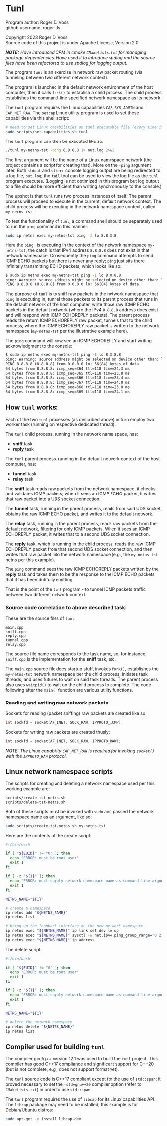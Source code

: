 # Tunl

Program author: Roger D. Voss  
github username: roger-dv  
  
Copyright 2023 Roger D. Voss  
Source code of this project is under Apache License, Version 2.0

***NOTE:** Have introduced CPM in cmake `CMakeLists.txt` for managing package dependencies. Have used it to introduce spdlog and the source files have been refactored to use spdlog for logging output.*


The program `tunl` is an exercise in network raw packet routing (via tunneling between two different network context).

The program is launched in the default network environment of the host computer, then it calls `fork()` to establish a child process. The child process establishes the command-line specified network namespace as its network.

The `tunl` program requires the Linux capabilities `CAP_SYS_ADMIN` and `CAP_NET_RAW`. The `setcap` Linux utility program is used to set these capabilities via this shell script:

```sh
# need to set Linux capabilities on tunl executable file (every time it's rebuilt)
sudo scripts/set-capabilities.sh tunl
```

The `tunl` program can then be executed like so:


```sh
./tunl my-netns-tst -ping 8.8.8.8 1> out.log 2>&1
```

The first argument will be the name of a Linux namespace network (the project contains a script for creating that). More on the `-ping` argument later. Both `stdout` and `stderr` console logging output are being redirected to a log file, `out.log`; the `tail` tool can be used to view the log file as the `tunl` program executes. (Logging is not optimized in this program but log output to a file should be more efficient than writing synchronously to the console.)

The upshot is that `tunl` runs two process instances of itself. The parent process will proceed to execute in the current, default network context. The child process will be executing in the network namespace context, called `my-netns-tst`.

To test the functionality of `tunl`, a command shell should be separately used to run the `ping` command in this manner:

```sh
sudo ip netns exec my-netns-tst ping -I lo 8.8.8.8
```

Here the `ping ` is executing in the context of the network namespace `my-netns-tst`, the catch is that IPv4 address `8.8.8.8` does not exist in that network namespace. Consequently the `ping` command attempts to send ICMP ECHO packets but there is never any reply; `ping` just sits there infinitely transmitting ECHO packets, which looks like so:

```sh
$ sudo ip netns exec my-netns-tst ping -I lo 8.8.8.8
ping: Warning: source address might be selected on device other than: lo
PING 8.8.8.8 (8.8.8.8) from 0.0.0.0 lo: 56(84) bytes of data.
```

The purpose of `tunl` is to sniff raw packets in the network namespace that `ping` is executing in, tunnel those packets to its parent process that runs in the default network of the host computer, write those raw ICMP ECHO packets in the default network (where the IPv4 `8.8.8.8` address does exist and will respond with ICMP ECHOREPLY packets). The parent process reads the return ICMP ECHOREPLY raw packet, tunnels that to the child process, where the ICMP ECHOREPLY raw packet is written to the network namespace (`my-netns-tst` per the illustrative example here).

The `ping` command will now see an ICMP ECHOREPLY and start writing acknowledgment to the console:

```sh
$ sudo ip netns exec my-netns-tst ping -I lo 8.8.8.8
ping: Warning: source address might be selected on device other than: lo
PING 8.8.8.8 (8.8.8.8) from 0.0.0.0 lo: 56(84) bytes of data.
64 bytes from 8.8.8.8: icmp_seq=364 ttl=118 time=24.3 ms
64 bytes from 8.8.8.8: icmp_seq=365 ttl=118 time=23.8 ms
64 bytes from 8.8.8.8: icmp_seq=366 ttl=118 time=23.4 ms
64 bytes from 8.8.8.8: icmp_seq=367 ttl=118 time=24.0 ms
64 bytes from 8.8.8.8: icmp_seq=368 ttl=118 time=23.8 ms
64 bytes from 8.8.8.8: icmp_seq=369 ttl=118 time=24.1 ms
```

## How `tunl` works:

Each of the two `tunl` processes (as described above) in turn employ two worker task (running on respective dedicated thread).

The `tunl` child process, running in the network name space, has:

- **sniff** task
- **reply** task

The `tunl` parent process, running in the default network context of the host computer, has:

- **tunnel** task
- **relay** task

The **sniff** task reads raw packets from the network namespace, it checks and validates ICMP packets; when it sees an ICMP ECHO packet, it writes that raw packet into a UDS socket connection.

The **tunnel** task, running in the parent process, reads from said UDS socket, obtains the raw ICMP ECHO packet, and writes it to the default network.

The **relay** task, running in the parent process, reads raw packets from the default network, filtering for only ICMP packets. When it sees an ICMP ECHOREPLY packet, it writes that to a second UDS socket connection.

The **reply** task, which is running in the child process, reads the raw ICMP ECHOREPLY packet from that second UDS socket connection, and then writes that raw packet into the network namespace (e.g., the `my-netns-tst` netns per this example).

The `ping` command sees the raw ICMP ECHOREPLY packets written by the **reply** task and takes them to be the response to the ICMP ECHO packets that it has been dutifully emitting.

That is the point of the `tunl` program - to tunnel ICMP packets traffic between two different network context.

### Source code correlation to above described task:

These are the source files of `tunl`:

```
main.cpp
sniff.cpp
reply.cpp
tunnel.cpp
relay.cpp
```

The source file name corresponds to the task name, so, for instance, `sniff.cpp` is the implementation  for the **sniff** task, etc.

The `main.cpp` source file does startup stuff, invokes `fork()`, establishes the `my-netns-tst` network namespace per the child process, initiates task threads, and uses futures to wait on said task threads. The parent process also uses `waitpid()` to wait on the child process to complete. The code following after the `main()` function are various utility functions.

### Reading and writing raw network packets

Sockets for reading (packet sniffing) raw packets are created like so:

```C
int sockfd = socket(AF_INET, SOCK_RAW, IPPROTO_ICMP);
```

Sockets for writing raw packets are created thusly:

```C
int sockfd = socket(AF_INET, SOCK_RAW, IPPROTO_RAW);
```

*NOTE: The Linux capability `CAP_NET_RAW` is required for invoking `socket()` with the `IPPROTO_RAW` protocol.*

## Linux network namespace scripts

The scripts for creating and deleting a network namespace used per this working example are:

```
scripts/create-tst-netns.sh
scripts/delete-tst-netns.sh
```

Both of these scripts must be invoked with `sudo` and passed the network namespace name as an argument, like so:

```sh
sudo scripts/create-tst-netns.sh my-netns-tst
```

Here are the contents of the create script:

```sh
#!/bin/bash

if [ "${EUID}" != "0" ]; then
  echo "ERROR: must be root user"
  exit 1
fi

if [ -z "${1}" ]; then
  echo "ERROR: must supply network namespace name as command line argument"
  exit 1
fi

NETNS_NAME="${1}"

# create a namespace
ip netns add "${NETNS_NAME}"
ip netns list

# bring up the loopback interface on the new network namespace
ip netns exec "${NETNS_NAME}" ip link set dev lo up
ip netns exec "${NETNS_NAME}" sysctl -w net.ipv4.ping_group_range="0 2147483647"
ip netns exec "${NETNS_NAME}" ip address
```

The delete script:

```sh
#!/bin/bash

if [ "${EUID}" != "0" ]; then
  echo "ERROR: must be root user"
  exit 1
fi

if [ -z "${1}" ]; then
  echo "ERROR: must supply network namespace name as command line argument"
  exit 1
fi

NETNS_NAME="${1}"

# delete the network namespace
ip netns delete "${NETNS_NAME}" 
ip netns list
```

## Compiler used for building `tunl`

The compiler gcc/g++ version 12.1 was used to build the `tunl` project. This compiler has good C++17 compliance and significant support for C++20 (but is not complete, e.g., does not support format yet).

The `tunl` source code is C++17 compliant except for the use of `std::span`; it proved necessary to set the `-std=gnu++20` compiler option (refer to `CMakeLists.txt`) in order to use `std::span`.

The `tunl` program requires the use of `libcap` for its Linux capabilities API. The `libcap` package may need to be installed; this example is for Debian/Ubuntu distros:

```sh
sudo apt-get -y install libcap-dev
```